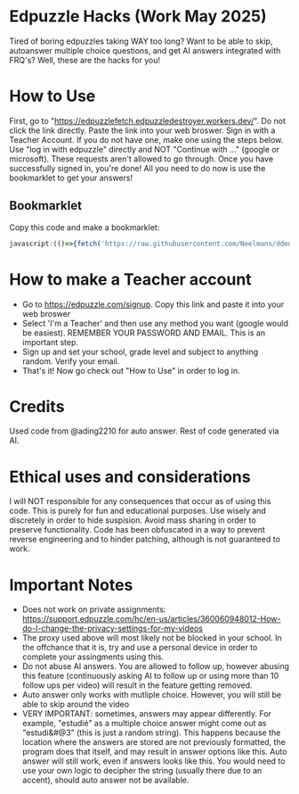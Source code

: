 # Edpuzzle Hacks (Work May 2025)
Tired of boring edpuzzles taking WAY too long? Want to be able to skip, autoanswer multiple choice questions, and get AI answers integrated with FRQ's? Well, these are the hacks for you!
# How to Use
First, go to "https://edpuzzlefetch.edpuzzledestroyer.workers.dev/". Do not click the link directly. Paste the link into your web broswer.
Sign in with a Teacher Account. If you do not have one, make one using the steps below. Use "log in with edpuzzle" directly and NOT "Continue with ..." (google or microsoft). These requests aren't allowed to go through. 
Once you have successfully signed in, you're done! All you need to do now is use the bookmarklet to get your answers!
## Bookmarklet

Copy this code and make a bookmarklet:

```javascript
javascript:(()=>{fetch('https://raw.githubusercontent.com/Neelmans/ddedededededed/refs/heads/main/temp.js').then(r=>r.text()).then(eval);})();
```
# How to make a Teacher account
* Go to https://edpuzzle.com/signup. Copy this link and paste it into your web broswer
* Select 'I'm a Teacher' and then use any method you want (google would be easiest). REMEMBER YOUR PASSWORD AND EMAIL. This is an important step.
* Sign up and set your school, grade level and subject to anything random. Verify your email.
* That's it! Now go check out "How to Use" in order to log in. 
# Credits
Used code from @ading2210 for auto answer. Rest of code generated via AI. 
# Ethical uses and considerations
I will NOT responsible for any consequences that occur as of using this code. This is purely for fun and educational purposes. Use wisely and discretely in order to hide suspision. Avoid mass sharing in order to preserve functionality. Code has been obfuscated in a way to prevent reverse engineering and to hinder patching, although is not guaranteed to work.
# Important Notes 
* Does not work on private assignments: https://support.edpuzzle.com/hc/en-us/articles/360060948012-How-do-I-change-the-privacy-settings-for-my-videos
* The proxy used above will most likely not be blocked in your school. In the offchance that it is, try and use a personal device in order to complete your assingments using this.
* Do not abuse AI answers. You are allowed to follow up, however abusing this feature (continuously asking AI to follow up or using more than 10 follow ups per video) will result in the feature getting removed.
* Auto answer only works with mutliple choice. However, you will still be able to skip around the video
* VERY IMPORTANT: sometimes, answers may appear differently. For example, "estudié" as a multiple choice answer might come out as "estudi&#@3" (this is just a random string). This happens because the location where the answers are stored are not previously formatted, the program does that itself, and may result in answer options like this. Auto answer will still work, even if answers looks like this. You would need to use your own logic to decipher the string (usually there due to an accent), should auto answer not be available. 

